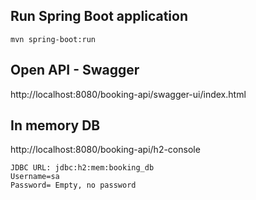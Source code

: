 
## Run Spring Boot application
```
mvn spring-boot:run
```

## Open API - Swagger

http://localhost:8080/booking-api/swagger-ui/index.html



## In memory DB


http://localhost:8080/booking-api/h2-console


```
JDBC URL: jdbc:h2:mem:booking_db
Username=sa
Password= Empty, no password
```